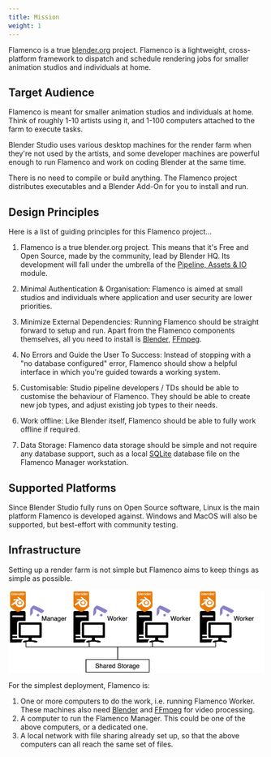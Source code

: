 ```yaml
---
title: Mission
weight: 1
---
```


Flamenco is a true [blender.org](blender.org) project.  Flamenco is a lightweight, cross-platform framework to dispatch and schedule rendering jobs for smaller animation studios and individuals at home.

## Target Audience

Flamenco is meant for smaller animation studios and individuals at home. Think of roughly 1-10 artists using it, and 1-100 computers attached to the farm to execute tasks. 

Blender Studio uses various desktop machines for the render farm when they're not used by the artists, and some developer machines are powerful enough to run Flamenco and work on coding Blender at the same time.

There is no need to compile or build anything.  The Flamenco project distributes executables and a Blender Add-On for you to install and run.

## Design Principles

Here is a list of guiding principles for this Flamenco project...

1. Flamenco is a true blender.org project.  This means that it's Free and Open Source, made by the community, lead by Blender HQ. Its development will fall under the umbrella of the [Pipeline, Assets & IO](https://developer.blender.org/tag/pipeline_assets_i_o/) module.

2. Minimal Authentication & Organisation: Flamenco is aimed at small studios and individuals where application and user security are lower priorities.

3. Minimize External Dependencies: Running Flamenco should be straight forward to setup and run. Apart from the Flamenco components themselves, all you need to install is [Blender](https://www.blender.org/), [FFmpeg](https://ffmpeg.org/).

4. No Errors and Guide the User To Success: Instead of stopping with a "no database configured" error, Flamenco should show a helpful interface in which you're guided towards a working system.

5. Customisable: Studio pipeline developers / TDs should be able to customise the behaviour of Flamenco. They should be able to create new job types, and adjust existing job types to their needs.

6. Work offline: Like Blender itself, Flamenco should be able to fully work offline if required.

7. Data Storage: Flamenco data storage should be simple and not require any database support, such as a local [SQLite](https://sqlite.org/) database file on the Flamenco Manager workstation.

## Supported Platforms

Since Blender Studio fully runs on Open Source software, Linux is the main platform Flamenco is developed against. 
Windows and MacOS will also be supported, but best-effort with community testing.

## Infrastructure

Setting up a render farm is not simple but Flamenco aims to keep things as simple as possible.  

<img src="flamenco_components_workstations.drawio.png">

For the simplest deployment, Flamenco is:

1. One or more computers to do the work, i.e. running Flamenco Worker. These machines also need [Blender](https://www.blender.org/) and [FFmpeg](https://ffmpeg.org/) for video processing.
2. A computer to run the Flamenco Manager. This could be one of the above computers, or a dedicated one.
3. A local network with file sharing already set up, so that the above computers can all reach the same set of files.


